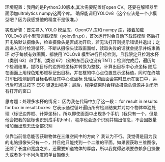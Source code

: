 环境配置：我用的是Python3.10版本,其次需要配置好open CV。还要在解释器里面添加ultralytics numpy这两个库。
确保能调用YOLOv8（这个应该是一个小模型吧？因为我感觉他的精度不是很准。）

实现步骤：首先导入 YOLO 模型库、OpenCV 库和 numpy 库，接着加载 YOLOv8 的小型预训练模型（yolov8n.pt），首次运行时会自动下载该模型
然后打开电脑默认摄像头，检查摄像头是否成功开启，若无法打开则提示错误并退出；之后进入实时检测循环，不断从摄像头读取画面帧，读取失败的话就会提示并结束循环
对于每帧有效画面，都使用 YOLOv8 模型进行目标检测，且我限定只检测水杯（类别 63）和手机（类别 67）（别的东西我也没有TNT）；检测完成后，遍历每个检测结果，提取目标的边界框坐标并转换为整数，计算出目标中心点坐标
随后在画面上用绿色矩形框标记出目标，并在框的中心点位置显示坐标值，同时在终端打印出检测到的目标名称及其中心点坐标
处理后的画面会实时显示在窗口中，运行后可通过按下 ESC 键退出程序；最后，程序结束时会释放摄像头资源并关闭所有打开的窗口

思考题：处理多水杯的情况：
因为我在代码中加了这一段：
for result in results:
        for box in result.boxes:
它表示通过循环遍历所有检测结果并对每个物体单独处理（标记边界框、计算坐标）。所以即使画面中出现多个手机（我只有一个，但是他会把我的鼠标也识别成手机hhh），程序也会逐个识别并输出信息，不会因数量增加而出现无法全部识别

仅靠当前信息能否获取物体在三维空间中的方向？
我认为不行。我觉得是因为我的电脑摄像头只有一个，并且他只能找到一个二维的平面。如果要获取三维图像，还除了长度和宽度之外，还需要知道物体的厚度，所以我觉得必须要依赖多目摄像头或者多个不同角度的单目摄像头
